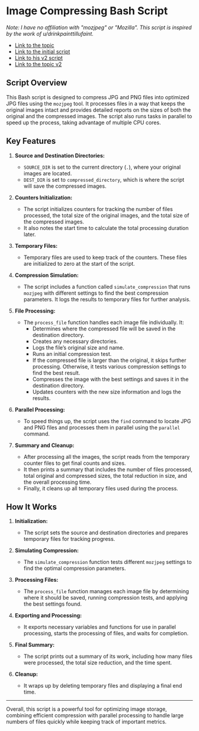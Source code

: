 # Image Compressing Bash Script

*Note: I have no affiliation with "mozjpeg" or "Mozilla". This script is inspired by the work of u/drinkpainttillufaint.*

- [Link to the topic](https://www.reddit.com/r/commandline/comments/nxen24/optimize_jpgpng_files_near_losslessly_with/)
- [Link to the initial script](https://pastebin.com/vfqnSHne)
- [Link to his v2 script](https://pastebin.com/6EZSjJmQ)
- [Link to the topic v2](https://www.reddit.com/r/commandline/comments/o0qprw/3098_smaller_jpgpng_files_with_mozjpeg/)

## Script Overview

This Bash script is designed to compress JPG and PNG files into optimized JPG files using the `mozjpeg` tool. It processes files in a way that keeps the original images intact and provides detailed reports on the sizes of both the original and the compressed images. The script also runs tasks in parallel to speed up the process, taking advantage of multiple CPU cores.

## Key Features

1. **Source and Destination Directories:**
   - `SOURCE_DIR` is set to the current directory (`.`), where your original images are located.
   - `DEST_DIR` is set to `compressed_directory`, which is where the script will save the compressed images.

2. **Counters Initialization:**
   - The script initializes counters for tracking the number of files processed, the total size of the original images, and the total size of the compressed images.
   - It also notes the start time to calculate the total processing duration later.

3. **Temporary Files:**
   - Temporary files are used to keep track of the counters. These files are initialized to zero at the start of the script.

4. **Compression Simulation:**
   - The script includes a function called `simulate_compression` that runs `mozjpeg` with different settings to find the best compression parameters. It logs the results to temporary files for further analysis.

5. **File Processing:**
   - The `process_file` function handles each image file individually. It:
     - Determines where the compressed file will be saved in the destination directory.
     - Creates any necessary directories.
     - Logs the file’s original size and name.
     - Runs an initial compression test.
     - If the compressed file is larger than the original, it skips further processing. Otherwise, it tests various compression settings to find the best result.
     - Compresses the image with the best settings and saves it in the destination directory.
     - Updates counters with the new size information and logs the results.

6. **Parallel Processing:**
   - To speed things up, the script uses the `find` command to locate JPG and PNG files and processes them in parallel using the `parallel` command.

7. **Summary and Cleanup:**
   - After processing all the images, the script reads from the temporary counter files to get final counts and sizes.
   - It then prints a summary that includes the number of files processed, total original and compressed sizes, the total reduction in size, and the overall processing time.
   - Finally, it cleans up all temporary files used during the process.

## How It Works

1. **Initialization:**
   - The script sets the source and destination directories and prepares temporary files for tracking progress.

2. **Simulating Compression:**
   - The `simulate_compression` function tests different `mozjpeg` settings to find the optimal compression parameters.

3. **Processing Files:**
   - The `process_file` function manages each image file by determining where it should be saved, running compression tests, and applying the best settings found.

4. **Exporting and Processing:**
   - It exports necessary variables and functions for use in parallel processing, starts the processing of files, and waits for completion.

5. **Final Summary:**
   - The script prints out a summary of its work, including how many files were processed, the total size reduction, and the time spent.

6. **Cleanup:**
   - It wraps up by deleting temporary files and displaying a final end time.

---

Overall, this script is a powerful tool for optimizing image storage, combining efficient compression with parallel processing to handle large numbers of files quickly while keeping track of important metrics.
